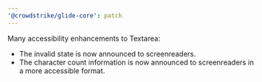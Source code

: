 ```yaml
---
'@crowdstrike/glide-core': patch
---
```


Many accessibility enhancements to Textarea:

- The invalid state is now announced to screenreaders.
- The character count information is now announced to screenreaders in a more accessible format.
